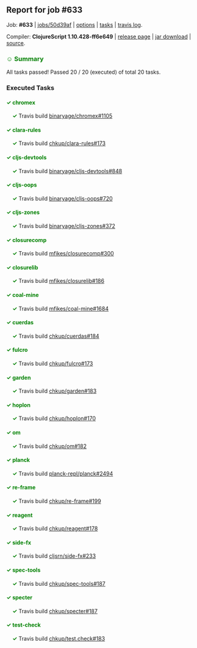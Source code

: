 ## Report for job #633

Job: **#633** | [jobs/50d39af](https://github.com/cljs-oss/canary/commit/50d39af53f5ca9e14c5e862c2da5523eee90f80c) | [options](options.edn) | [tasks](tasks.edn) | [travis log](https://travis-ci.org/cljs-oss/canary/builds/445946143).

Compiler: **ClojureScript 1.10.428-ff6e649** | [release page](https://github.com/cljs-oss/canary/releases/tag/r1.10.428-ff6e649) | [jar download](https://github.com/cljs-oss/canary/releases/download/r1.10.428-ff6e649/clojurescript-1.10.428-ff6e649.jar) | [source](https://github.com/mfikes/clojurescript/commit/ff6e64972affc9ab432fa91c8593ada8cf647367).

### <b style='color:green'>☺ Summary</b>

All tasks passed! Passed 20 / 20 (executed) of total 20 tasks.

### Executed Tasks

#### <b style='color:green'>&#x2713; chromex</b>
&nbsp;&nbsp;&nbsp;&nbsp;<b style='color:green'>&#x2713;</b> Travis build [binaryage/chromex#1105](https://travis-ci.org/binaryage/chromex/builds/445947308)<br>

#### <b style='color:green'>&#x2713; clara-rules</b>
&nbsp;&nbsp;&nbsp;&nbsp;<b style='color:green'>&#x2713;</b> Travis build [chkup/clara-rules#173](https://travis-ci.org/chkup/clara-rules/builds/445947310)<br>

#### <b style='color:green'>&#x2713; cljs-devtools</b>
&nbsp;&nbsp;&nbsp;&nbsp;<b style='color:green'>&#x2713;</b> Travis build [binaryage/cljs-devtools#848](https://travis-ci.org/binaryage/cljs-devtools/builds/445947348)<br>

#### <b style='color:green'>&#x2713; cljs-oops</b>
&nbsp;&nbsp;&nbsp;&nbsp;<b style='color:green'>&#x2713;</b> Travis build [binaryage/cljs-oops#720](https://travis-ci.org/binaryage/cljs-oops/builds/445947352)<br>

#### <b style='color:green'>&#x2713; cljs-zones</b>
&nbsp;&nbsp;&nbsp;&nbsp;<b style='color:green'>&#x2713;</b> Travis build [binaryage/cljs-zones#372](https://travis-ci.org/binaryage/cljs-zones/builds/445947354)<br>

#### <b style='color:green'>&#x2713; closurecomp</b>
&nbsp;&nbsp;&nbsp;&nbsp;<b style='color:green'>&#x2713;</b> Travis build [mfikes/closurecomp#300](https://travis-ci.org/mfikes/closurecomp/builds/445947356)<br>

#### <b style='color:green'>&#x2713; closurelib</b>
&nbsp;&nbsp;&nbsp;&nbsp;<b style='color:green'>&#x2713;</b> Travis build [mfikes/closurelib#186](https://travis-ci.org/mfikes/closurelib/builds/445947358)<br>

#### <b style='color:green'>&#x2713; coal-mine</b>
&nbsp;&nbsp;&nbsp;&nbsp;<b style='color:green'>&#x2713;</b> Travis build [mfikes/coal-mine#1684](https://travis-ci.org/mfikes/coal-mine/builds/445947360)<br>

#### <b style='color:green'>&#x2713; cuerdas</b>
&nbsp;&nbsp;&nbsp;&nbsp;<b style='color:green'>&#x2713;</b> Travis build [chkup/cuerdas#184](https://travis-ci.org/chkup/cuerdas/builds/445947366)<br>

#### <b style='color:green'>&#x2713; fulcro</b>
&nbsp;&nbsp;&nbsp;&nbsp;<b style='color:green'>&#x2713;</b> Travis build [chkup/fulcro#173](https://travis-ci.org/chkup/fulcro/builds/445947372)<br>

#### <b style='color:green'>&#x2713; garden</b>
&nbsp;&nbsp;&nbsp;&nbsp;<b style='color:green'>&#x2713;</b> Travis build [chkup/garden#183](https://travis-ci.org/chkup/garden/builds/445947376)<br>

#### <b style='color:green'>&#x2713; hoplon</b>
&nbsp;&nbsp;&nbsp;&nbsp;<b style='color:green'>&#x2713;</b> Travis build [chkup/hoplon#170](https://travis-ci.org/chkup/hoplon/builds/445947378)<br>

#### <b style='color:green'>&#x2713; om</b>
&nbsp;&nbsp;&nbsp;&nbsp;<b style='color:green'>&#x2713;</b> Travis build [chkup/om#182](https://travis-ci.org/chkup/om/builds/445947380)<br>

#### <b style='color:green'>&#x2713; planck</b>
&nbsp;&nbsp;&nbsp;&nbsp;<b style='color:green'>&#x2713;</b> Travis build [planck-repl/planck#2494](https://travis-ci.org/planck-repl/planck/builds/445947497)<br>

#### <b style='color:green'>&#x2713; re-frame</b>
&nbsp;&nbsp;&nbsp;&nbsp;<b style='color:green'>&#x2713;</b> Travis build [chkup/re-frame#199](https://travis-ci.org/chkup/re-frame/builds/445947386)<br>

#### <b style='color:green'>&#x2713; reagent</b>
&nbsp;&nbsp;&nbsp;&nbsp;<b style='color:green'>&#x2713;</b> Travis build [chkup/reagent#178](https://travis-ci.org/chkup/reagent/builds/445947411)<br>

#### <b style='color:green'>&#x2713; side-fx</b>
&nbsp;&nbsp;&nbsp;&nbsp;<b style='color:green'>&#x2713;</b> Travis build [cljsrn/side-fx#233](https://travis-ci.org/cljsrn/side-fx/builds/445947394)<br>

#### <b style='color:green'>&#x2713; spec-tools</b>
&nbsp;&nbsp;&nbsp;&nbsp;<b style='color:green'>&#x2713;</b> Travis build [chkup/spec-tools#187](https://travis-ci.org/chkup/spec-tools/builds/445947458)<br>

#### <b style='color:green'>&#x2713; specter</b>
&nbsp;&nbsp;&nbsp;&nbsp;<b style='color:green'>&#x2713;</b> Travis build [chkup/specter#187](https://travis-ci.org/chkup/specter/builds/445947403)<br>

#### <b style='color:green'>&#x2713; test-check</b>
&nbsp;&nbsp;&nbsp;&nbsp;<b style='color:green'>&#x2713;</b> Travis build [chkup/test.check#183](https://travis-ci.org/chkup/test.check/builds/445947503)<br>
